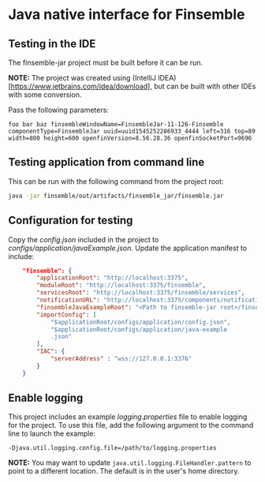 # Java native interface for Finsemble

## Testing in the IDE

The finsemble-jar project must be built before it can be run. 

**NOTE:** The project was created using (IntelliJ IDEA)[https://www.jetbrains.com/idea/download], but can be built with other IDEs with some conversion.

Pass the following parameters:
```
foo bar baz finsembleWindowName=FinsembleJar-11-126-Finsemble componentType=FinsembleJar uuid=uuid1545252286933_4444 left=316 top=89 width=800 height=600 openfinVersion=8.56.28.36 openfinSocketPort=9696
```

## Testing application from command line

This can be run with the following command from the project root:
``` BASH
java -jar finsemble/out/artifacts/finsemble_jar/finsemble.jar
```

## Configuration for testing 
Copy the _config.json_ included in the project to _configs/application/javaExample.json_. Update the application manifest to include:
``` JSON
    "finsemble": {
        "applicationRoot": "http://localhost:3375",
        "moduleRoot": "http://localhost:3375/finsemble",
        "servicesRoot": "http://localhost:3375/finsemble/services",
		"notificationURL": "http://localhost:3375/components/notification/notification.html",
		"finsembleJavaExampleRoot": "<Path to finsemble-jar root>/finsemble/out/artifacts/finsemble_jar_bundled",
        "importConfig": [
			"$applicationRoot/configs/application/config.json",
            "$applicationRoot/configs/application/java-example
            .json"
        ],
        "IAC": {
            "serverAddress" : "wss://127.0.0.1:3376"
        }
    }
```

## Enable logging
This project includes an example _logging.properties_ file to enable logging for the project. To use this file, add the following argument to the command line to launch the example:
```
-Djava.util.logging.config.file=/path/to/logging.properties
```

**NOTE:** You may want to update `java.util.logging.FileHandler.pattern` to point to a different location. The default is in the user's home directory.
